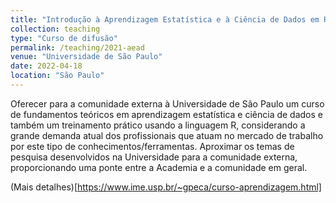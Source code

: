 ```yaml
---
title: "Introdução à Aprendizagem Estatística e à Ciência de Dados em R"
collection: teaching
type: "Curso de difusão"
permalink: /teaching/2021-aead
venue: "Universidade de São Paulo"
date: 2022-04-18
location: "São Paulo"
---
```


Oferecer para a comunidade externa à Universidade de São Paulo um curso de fundamentos teóricos em aprendizagem estatística e ciência de dados e também um treinamento prático usando a linguagem R, considerando a grande demanda atual dos profissionais que atuam no mercado de trabalho por este tipo de conhecimentos/ferramentas. Aproximar os temas de pesquisa desenvolvidos na Universidade para a comunidade externa, proporcionando uma ponte entre a Academia e a comunidade em geral.

(Mais detalhes)[https://www.ime.usp.br/~gpeca/curso-aprendizagem.html]